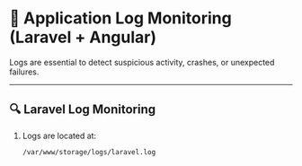 # 📜 Application Log Monitoring (Laravel + Angular)

Logs are essential to detect suspicious activity, crashes, or unexpected failures.

---

## 🔍 Laravel Log Monitoring

1. Logs are located at:
   ```bash
   /var/www/storage/logs/laravel.log
